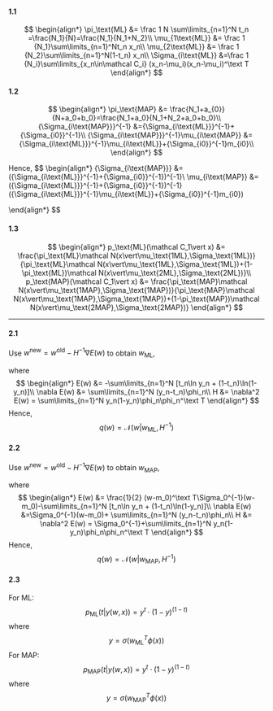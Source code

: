#### 1.1

$$
\begin{align*}
\pi_\text{ML} &= \frac 1 N \sum\limits_{n=1}^N t_n =\frac{N_1}{N}=\frac{N_1}{N_1+N_2}\\
\mu_{1\text{ML}} &= \frac 1 {N_1}\sum\limits_{n=1}^Nt_n x_n\\
\mu_{2\text{ML}} &= \frac 1 {N_2}\sum\limits_{n=1}^N(1-t_n) x_n\\
\Sigma_{i\text{ML}} &=\frac 1 {N_i}\sum\limits_{x_n\in\mathcal C_i} (x_n-\mu_i)(x_n-\mu_i)^\text T
\end{align*}
$$



#### 1.2

$$
\begin{align*}
\pi_\text{MAP} &= \frac{N_1+a_{0}}{N+a_0+b_0}=\frac{N_1+a_0}{N_1+N_2+a_0+b_0}\\
{\Sigma_{i\text{MAP}}}^{-1} &={\Sigma_{i\text{ML}}}^{-1}+{\Sigma_{i0}}^{-1}\\
{\Sigma_{i\text{MAP}}}^{-1}\mu_{i\text{MAP}} &= {\Sigma_{i\text{ML}}}^{-1}\mu_{i\text{ML}}+{\Sigma_{i0}}^{-1}m_{i0}\\
\end{align*}
$$

Hence,
$$
\begin{align*}
{\Sigma_{i\text{MAP}}} &= ({\Sigma_{i\text{ML}}}^{-1}+{\Sigma_{i0}}^{-1})^{-1}\\
\mu_{i\text{MAP}} &= ({\Sigma_{i\text{ML}}}^{-1}+{\Sigma_{i0}}^{-1})^{-1}({\Sigma_{i\text{ML}}}^{-1}\mu_{i\text{ML}}+{\Sigma_{i0}}^{-1}m_{i0})

\end{align*}
$$


#### 1.3

$$
\begin{align*}
p_\text{ML}(\mathcal C_1\vert x) &= \frac{\pi_\text{ML}\mathcal N(x\vert\mu_\text{1ML},\Sigma_\text{1ML})}{\pi_\text{ML}\mathcal N(x\vert\mu_\text{1ML},\Sigma_\text{1ML})+(1-\pi_\text{ML})\mathcal N(x\vert\mu_\text{2ML},\Sigma_\text{2ML})}\\
p_\text{MAP}(\mathcal C_1\vert x) &= \frac{\pi_\text{MAP}\mathcal N(x\vert\mu_\text{1MAP},\Sigma_\text{1MAP})}{\pi_\text{MAP}\mathcal N(x\vert\mu_\text{1MAP},\Sigma_\text{1MAP})+(1-\pi_\text{MAP})\mathcal N(x\vert\mu_\text{2MAP},\Sigma_\text{2MAP})}
\end{align*}
$$

---

#### 2.1

Use $w^\text{new}=w^\text{old}-H^{-1}\nabla E(w)$ to obtain $w_\text{ML}$,

where
$$
\begin{align*}
E(w) &= -\sum\limits_{n=1}^N  [t_n\ln y_n + (1-t_n)\ln(1-y_n)]\\
\nabla E(w) &= \sum\limits_{n=1}^N (y_n-t_n)\phi_n\\
H &= \nabla^2 E(w) = \sum\limits_{n=1}^N y_n(1-y_n)\phi_n\phi_n^\text T
\end{align*}
$$
Hence,
$$
q(w) = \mathcal N(w\vert w_\text{ML}, H^{-1})
$$

#### 2.2

Use $w^\text{new}=w^\text{old}-H^{-1}\nabla E(w)$ to obtain $w_\text{MAP}$,

where
$$
\begin{align*}
E(w) &= \frac{1}{2} (w-m_0)^\text T\Sigma_0^{-1}(w-m_0)-\sum\limits_{n=1}^N  [t_n\ln y_n + (1-t_n)\ln(1-y_n)]\\
\nabla E(w) &=\Sigma_0^{-1}(w-m_0)+ \sum\limits_{n=1}^N (y_n-t_n)\phi_n\\
H &= \nabla^2 E(w) = \Sigma_0^{-1}+\sum\limits_{n=1}^N y_n(1-y_n)\phi_n\phi_n^\text T
\end{align*}
$$
Hence,
$$
q(w) = \mathcal N(w\vert w_\text{MAP}, H^{-1})
$$

#### 2.3

For ML:
$$
p_{\text{ML}}(t|y(w,x)) = y^{t} \cdot (1-y)^{(1-t)}
$$
where
$$
y = \sigma(w_{\text{ML}}^T \phi(x))
$$
For MAP:
$$
p_{\text{MAP}}(t|y(w,x)) = y^{t} \cdot (1-y)^{(1-t)}
$$
where
$$
y = \sigma(w_{\text{MAP}}^T \phi(x))
$$